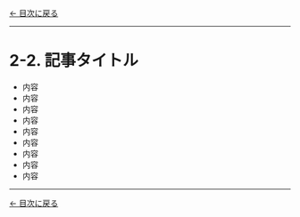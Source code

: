 [← 目次に戻る](../README.md)

---

# 2-2. 記事タイトル

* 内容
* 内容
* 内容
* 内容
* 内容
* 内容
* 内容
* 内容
* 内容


---

[← 目次に戻る](../README.md)
